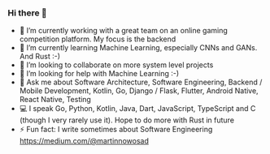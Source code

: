 ### Hi there 👋

- 🔭 I’m currently working with a great team on an online gaming competition platform. My focus is the backend
- 🌱 I’m currently learning Machine Learning, especially CNNs and GANs. And Rust :-)
- 👯 I’m looking to collaborate on more system level projects
- 🤔 I’m looking for help with Machine Learning :-) 
- 💬 Ask me about Software Architecture, Software Engineering, Backend / Mobile Development, Kotlin, Go, Django / Flask, Flutter, Android Native, React Native, Testing
- 💻 I speak Go, Python, Kotlin, Java, Dart, JavaScript, TypeScript and C (though I very rarely use it). Hope to do more with Rust in future
- ⚡ Fun fact: I write sometimes about Software Engineering https://medium.com/@martinnowosad
